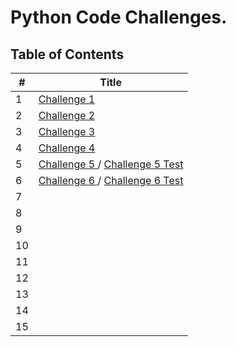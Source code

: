 # Python Code Challenges.

## **Table of Contents**

#|Title
-|------
1| [Challenge 1](challenge_1.md)
2| [Challenge 2](challenge2.md)
3|[Challenge 3](challenge3.md)
4|[Challenge 4 ](linkedlist/README.md)
5|[Challenge 5 ](linkedlist/linkedlist/linkedlist.py) / [Challenge 5 Test](linkedlist/tests/test_linked_list.py)
6| [Challenge 6 ](linkedlist/linkedlist/linkedlist.py) / [Challenge 6 Test](linkedlist/tests/kth_test.py)
7|
8|
9|
10|
11|
12|
13|
14|
15|
